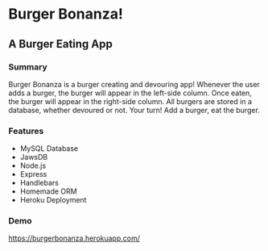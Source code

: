 # Burger Bonanza!
## A Burger Eating App

### Summary
Burger Bonanza is a burger creating and devouring app! Whenever the user adds a burger, the burger will appear in the left-side column. Once eaten, the burger will appear in the right-side column. All burgers are stored in a database, whether devoured or not. Your turn! Add a burger, eat the burger.

### Features
* MySQL Database
* JawsDB
* Node.js
* Express
* Handlebars
* Homemade ORM
* Heroku Deployment

### Demo
https://burgerbonanza.herokuapp.com/
